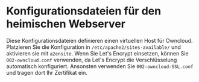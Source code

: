 # Konfigurationsdateien für den heimischen Webserver

Diese Konfigurationsdateien definieren einen virtuellen Host für Owncloud. Platzieren Sie die Konfiguration in `/etc/apache2/sites-available/` und aktivieren sie mit `a2ensite`. Wenn Sie Let's Encrypt einsetzen, können Sie `002-owncloud.conf` verwenden, da Let's Encrypt die Verschlüsselung automatisch konfiguriert. Ansonsten verwenden Sie `002-owncloud-SSL.conf` und tragen dort Ihr Zertifikat ein.
